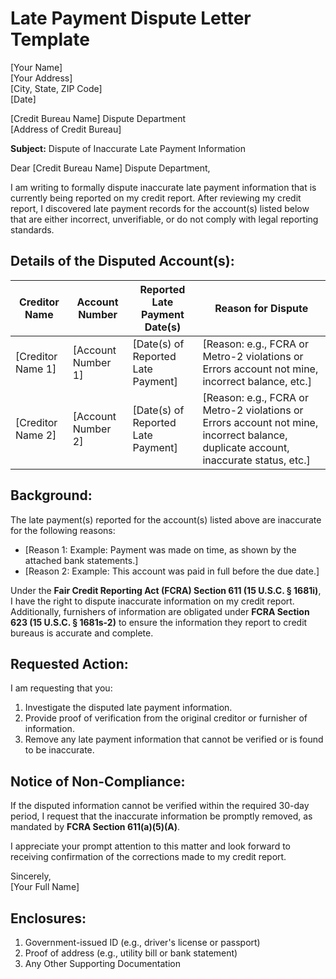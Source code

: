 # Late Payment Dispute Letter Template

[Your Name]  
[Your Address]  
[City, State, ZIP Code]  
[Date]  

[Credit Bureau Name] Dispute Department  
[Address of Credit Bureau]  

**Subject:** Dispute of Inaccurate Late Payment Information  

Dear [Credit Bureau Name] Dispute Department,  

I am writing to formally dispute inaccurate late payment information that is currently being reported on my credit report. After reviewing my credit report, I discovered late payment records for the account(s) listed below that are either incorrect, unverifiable, or do not comply with legal reporting standards.  

## Details of the Disputed Account(s):

| Creditor Name    | Account Number    | Reported Late Payment Date(s)    | Reason for Dispute    |
|------------------|-------------------|----------------------------------|-----------------------|
| [Creditor Name 1] | [Account Number 1] | [Date(s) of Reported Late Payment] | [Reason: e.g., FCRA or Metro-2 violations or Errors account not mine, incorrect balance, etc.] |
| [Creditor Name 2] | [Account Number 2] | [Date(s) of Reported Late Payment] | [Reason: e.g., FCRA or Metro-2 violations or Errors account not mine, incorrect balance, duplicate account, inaccurate status, etc.] |

## Background:

The late payment(s) reported for the account(s) listed above are inaccurate for the following reasons:  

- [Reason 1: Example: Payment was made on time, as shown by the attached bank statements.]  
- [Reason 2: Example: This account was paid in full before the due date.]  

Under the **Fair Credit Reporting Act (FCRA) Section 611 (15 U.S.C. § 1681i)**, I have the right to dispute inaccurate information on my credit report. Additionally, furnishers of information are obligated under **FCRA Section 623 (15 U.S.C. § 1681s-2)** to ensure the information they report to credit bureaus is accurate and complete.  

## Requested Action:

I am requesting that you:  

1. Investigate the disputed late payment information.  
2. Provide proof of verification from the original creditor or furnisher of information.  
3. Remove any late payment information that cannot be verified or is found to be inaccurate.  

## Notice of Non-Compliance:

If the disputed information cannot be verified within the required 30-day period, I request that the inaccurate information be promptly removed, as mandated by **FCRA Section 611(a)(5)(A)**.  

I appreciate your prompt attention to this matter and look forward to receiving confirmation of the corrections made to my credit report.  

Sincerely,  
[Your Full Name]  

## Enclosures:

1. Government-issued ID (e.g., driver's license or passport)  
2. Proof of address (e.g., utility bill or bank statement)  
3. Any Other Supporting Documentation  